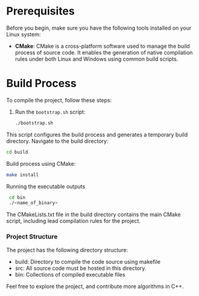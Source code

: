 # Prerequisites

Before you begin, make sure you have the following tools installed on your Linux system:

- **CMake**: CMake is a cross-platform software used to manage the build process of source code. It enables the generation of native compilation rules under both Linux and Windows using common build scripts.

# Build Process

To compile the project, follow these steps:

1. Run the `bootstrap.sh` script:

   ```bash
   ./bootstrap.sh
   ```

This script configures the build process and generates a temporary build directory. Navigate to the build directory:

  ```bash
  cd build
  ```

Build process using CMake:

   ```bash
   make install
  ```

Running the executable outputs
  ```bash
   cd bin
   ./<name_of_binary>
  ```

The CMakeLists.txt file in the build directory contains the main CMake script, including lead compilation rules for the project.

### Project Structure
The project has the following directory structure:

* build: Directory to compile the code source using makefile
* src: All source code must be hosted in this directory.
* bin: Collections of compiled executable files


Feel free to explore the project, and contribute more algorithms in C++.